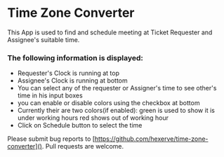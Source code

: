 # Time Zone Converter

This App is used to find and schedule meeting at Ticket Requester and Assignee's suitable time.

### The following information is displayed:

* Requester's Clock is running at top
* Assignee's Clock is running at bottom
* You can select any of the requester or Assigner's time to see other's time in his input boxes
* you can enable or disable colors using the checkbox at bottom
* Currently their are two colors(if enabled):
green is used to show it is under working hours
red shows out of working hour
* Click on Schedule button to select the time

Please submit bug reports to [https://github.com/hexerve/time-zone-converter](). Pull requests are welcome.
